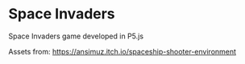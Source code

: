 # Space Invaders

Space Invaders game developed in P5.js

Assets from:
https://ansimuz.itch.io/spaceship-shooter-environment
